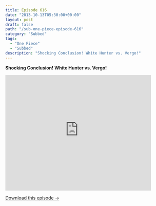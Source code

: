 ```yaml
---
title: Episode 616
date: "2013-10-13T05:30:00+00:00"
layout: post
draft: false
path: "/sub-one-piece-episode-616"
category: "Subbed"
tags:
  - "One Piece"
  - "Subbed"
description: "Shocking Conclusion! White Hunter vs. Vergo!"
---
```


**Shocking Conclusion! White Hunter vs. Vergo!**

<iframe width="640" height="360" src="https://www.rapidvideo.com/e/G6FRPFULK0" frameborder="0" marginwidth=0 marginheight=0 scrolling=no allowfullscreen style="max-width:90%;"></iframe>

<a href="http://ouo.io/qs/eCodkFEQ?s=https://www.rapidvideo.com/d/G6FRPFULK0" class="styled_a">Download this episode →</a>

